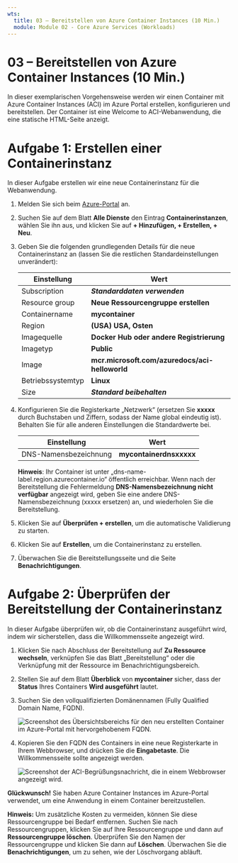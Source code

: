 ```yaml
---
wts:
  title: 03 – Bereitstellen von Azure Container Instances (10 Min.)
  module: Module 02 - Core Azure Services (Workloads)
---
```


# <a name="03---deploy-azure-container-instances-10-min"></a>03 – Bereitstellen von Azure Container Instances (10 Min.)

In dieser exemplarischen Vorgehensweise werden wir einen Container mit Azure Container Instances (ACI) im Azure Portal erstellen, konfigurieren und bereitstellen. Der Container ist eine Welcome to ACI-Webanwendung, die eine statische HTML-Seite anzeigt. 

# <a name="task-1-create-a-container-instance"></a>Aufgabe 1: Erstellen einer Containerinstanz 

In dieser Aufgabe erstellen wir eine neue Containerinstanz für die Webanwendung.  

1. Melden Sie sich beim [Azure-Portal](https://portal.azure.com) an.

2. Suchen Sie auf dem Blatt **Alle Dienste** den Eintrag **Containerinstanzen**, wählen Sie ihn aus, und klicken Sie auf **+ Hinzufügen, + Erstellen, + Neu**. 

3. Geben Sie die folgenden grundlegenden Details für die neue Containerinstanz an (lassen Sie die restlichen Standardeinstellungen unverändert): 

    | Einstellung| Wert|
    |----|----|
    | Subscription | ***Standarddaten verwenden*** |
    | Resource group | **Neue Ressourcengruppe erstellen** |
    | Containername| **mycontainer**|
    | Region | **(USA) USA, Osten** |
    | Imagequelle| **Docker Hub oder andere Registrierung**|
    | Imagetyp| **Public**|
    | Image| **mcr.microsoft.com/azuredocs/aci-helloworld**|
    | Betriebssystemtyp| **Linux** |
    | Size| ***Standard beibehalten***|


4. Konfigurieren Sie die Registerkarte „Netzwerk“ (ersetzen Sie **xxxxx** durch Buchstaben und Ziffern, sodass der Name global eindeutig ist). Behalten Sie für alle anderen Einstellungen die Standardwerte bei.

    | Einstellung| Wert|
    |--|--|
    | DNS-Namensbezeichnung| **mycontainerdnsxxxxx** |

    
    **Hinweis**: Ihr Container ist unter „dns-name-label.region.azurecontainer.io“ öffentlich erreichbar. Wenn nach der Bereitstellung die Fehlermeldung **DNS-Namensbezeichnung nicht verfügbar** angezeigt wird, geben Sie eine andere DNS-Namensbezeichnung (xxxxx ersetzen) an, und wiederholen Sie die Bereitstellung. 

5. Klicken Sie auf **Überprüfen + erstellen**, um die automatische Validierung zu starten.

6. Klicken Sie auf **Erstellen**, um die Containerinstanz zu erstellen. 

7. Überwachen Sie die Bereitstellungsseite und die Seite **Benachrichtigungen**. 


# <a name="task-2-verify-deployment-of-the-container-instance"></a>Aufgabe 2: Überprüfen der Bereitstellung der Containerinstanz

In dieser Aufgabe überprüfen wir, ob die Containerinstanz ausgeführt wird, indem wir sicherstellen, dass die Willkommensseite angezeigt wird.

1. Klicken Sie nach Abschluss der Bereitstellung auf **Zu Ressource wechseln**, verknüpfen Sie das Blatt „Bereitstellung“ oder die Verknüpfung mit der Ressource im Benachrichtigungsbereich.

2. Stellen Sie auf dem Blatt **Überblick** von **mycontainer** sicher, dass der **Status** Ihres Containers **Wird ausgeführt** lautet. 

3. Suchen Sie den vollqualifizierten Domänennamen (Fully Qualified Domain Name, FQDN).

    ![Screenshot des Übersichtsbereichs für den neu erstellten Container im Azure-Portal mit hervorgehobenem FQDN. ](../images/0202.png)

2. Kopieren Sie den FQDN des Containers in eine neue Registerkarte in Ihrem Webbrowser, und drücken Sie die **Eingabetaste**. Die Willkommensseite sollte angezeigt werden. 

    ![Screenshot der ACI-Begrüßungsnachricht, die in einem Webbrowser angezeigt wird.](../images/0203.png)


**Glückwunsch!** Sie haben Azure Container Instances im Azure-Portal verwendet, um eine Anwendung in einem Container bereitzustellen.

**Hinweis:** Um zusätzliche Kosten zu vermeiden, können Sie diese Ressourcengruppe bei Bedarf entfernen. Suchen Sie nach Ressourcengruppen, klicken Sie auf Ihre Ressourcengruppe und dann auf **Ressourcengruppe löschen**. Überprüfen Sie den Namen der Ressourcengruppe und klicken Sie dann auf **Löschen**. Überwachen Sie die **Benachrichtigungen**, um zu sehen, wie der Löschvorgang abläuft.
